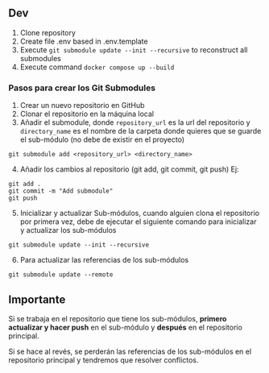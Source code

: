 ## Dev

1. Clone repository
2. Create file .env based in .env.template
3. Execute `git submodule update --init --recursive` to reconstruct all submodules
4. Execute command `docker compose up --build`

### Pasos para crear los Git Submodules

1. Crear un nuevo repositorio en GitHub
2. Clonar el repositorio en la máquina local
3. Añadir el submodule, donde `repository_url` es la url del repositorio y
   `directory_name` es el nombre de la carpeta donde quieres que se guarde el
   sub-módulo (no debe de existir en el proyecto)

```
git submodule add <repository_url> <directory_name>
```

4. Añadir los cambios al repositorio (git add, git commit, git push) Ej:

```
git add .
git commit -m "Add submodule"
git push
```

5. Inicializar y actualizar Sub-módulos, cuando alguien clona el repositorio por
   primera vez, debe de ejecutar el siguiente comando para inicializar y
   actualizar los sub-módulos

```
git submodule update --init --recursive
```

6. Para actualizar las referencias de los sub-módulos

```
git submodule update --remote
```

## Importante

Si se trabaja en el repositorio que tiene los sub-módulos, **primero actualizar
y hacer push** en el sub-módulo y **después** en el repositorio principal.

Si se hace al revés, se perderán las referencias de los sub-módulos en el
repositorio principal y tendremos que resolver conflictos.

